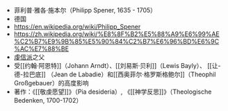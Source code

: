 - 菲利普·雅各·施本尔（Philipp Spener, 1635 - 1705）
- 德国
- https://en.wikipedia.org/wiki/Philipp_Spener
- https://zh.wikipedia.org/wiki/%E8%8F%B2%E5%88%A9%E6%99%AE%C2%B7%E9%9B%85%E5%90%84%C2%B7%E6%96%BD%E6%9C%AC%E7%88%BE
- [虔信派]([[虔诚主义]])之父
- 受[[约翰·阿恩特]]（Johann Arndt）、[[刘易斯·贝利]]（Lewis Bayly）、 [[让-德-拉巴底]] （Jean de Labadie）和[[西奥菲尔·格罗斯格鲍尔]]（Theophil Großgebauer）的高度影响
- 著作：《[[敬虔愿望]]》（Pia desideria）, 《[[神学反思]]》（Theologische Bedenken, 1700-1702）